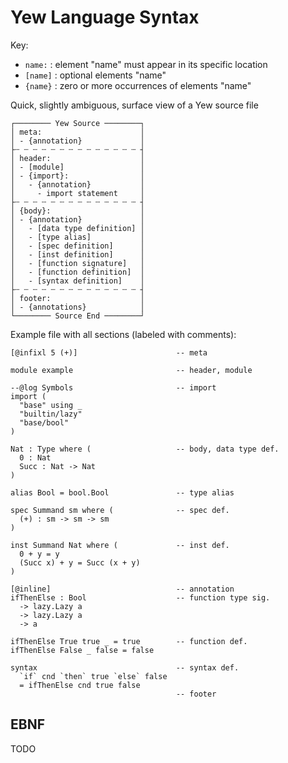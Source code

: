 # Yew Language Syntax

Key:
- <code>name:</code> : element "name" must appear in its specific location
- <code>[name]</code> : optional elements "name"
- <code>{name}</code> : zero or more occurrences of elements "name"  

Quick, slightly ambiguous, surface view of a Yew source file
```
┌──────── Yew Source ────────┐
│ meta:                      │
│ - {annotation}             │
├┄ ┄ ┄ ┄ ┄ ┄ ┄ ┄ ┄ ┄ ┄ ┄ ┄ ┄ ┤
│ header:                    │
│ - [module]                 │
│ - {import}:                │
│   - {annotation}           │
│     - import statement     │
├┄ ┄ ┄ ┄ ┄ ┄ ┄ ┄ ┄ ┄ ┄ ┄ ┄ ┄ ┤
│ {body}:                    │
│ - {annotation}             │
│   - [data type definition] │
│   - [type alias]           │
│   - [spec definition]      │
│   - [inst definition]      │
│   - [function signature]   │
│   - [function definition]  │
│   - [syntax definition]    │
├┄ ┄ ┄ ┄ ┄ ┄ ┄ ┄ ┄ ┄ ┄ ┄ ┄ ┄ ┤
│ footer:                    │
│ - {annotations}            │
└──────── Source End ────────┘
```

Example file with all sections (labeled with comments):
```
[@infixl 5 (+)]                      -- meta

module example                       -- header, module

--@log Symbols                       -- import
import (
  "base" using _
  "builtin/lazy"
  "base/bool"
)

Nat : Type where (                   -- body, data type def.
  0 : Nat
  Succ : Nat -> Nat
)

alias Bool = bool.Bool               -- type alias

spec Summand sm where (              -- spec def.
  (+) : sm -> sm -> sm
)

inst Summand Nat where (             -- inst def.
  0 + y = y
  (Succ x) + y = Succ (x + y) 
)

[@inline]                            -- annotation
ifThenElse : Bool                    -- function type sig.
  -> lazy.Lazy a 
  -> lazy.Lazy a 
  -> a

ifThenElse True true _ = true        -- function def.
ifThenElse False _ false = false

syntax                               -- syntax def.
  `if` cnd `then` true `else` false  
  = ifThenElse cnd true false
                                     -- footer
```

## EBNF

TODO